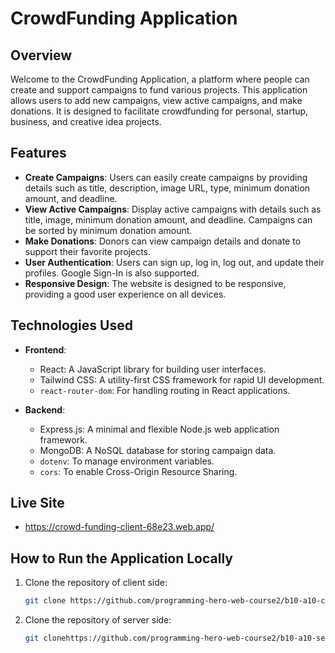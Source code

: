 # CrowdFunding Application

## Overview
Welcome to the CrowdFunding Application, a platform where people can create and support campaigns to fund various projects. This application allows users to add new campaigns, view active campaigns, and make donations. It is designed to facilitate crowdfunding for personal, startup, business, and creative idea projects.

## Features
- **Create Campaigns**: Users can easily create campaigns by providing details such as title, description, image URL, type, minimum donation amount, and deadline.
- **View Active Campaigns**: Display active campaigns with details such as title, image, minimum donation amount, and deadline. Campaigns can be sorted by minimum donation amount.
- **Make Donations**: Donors can view campaign details and donate to support their favorite projects.
- **User Authentication**: Users can sign up, log in, log out, and update their profiles. Google Sign-In is also supported.
- **Responsive Design**: The website is designed to be responsive, providing a good user experience on all devices.

## Technologies Used
- **Frontend**:
  - React: A JavaScript library for building user interfaces.
  - Tailwind CSS: A utility-first CSS framework for rapid UI development.
  - `react-router-dom`: For handling routing in React applications.

- **Backend**:
  - Express.js: A minimal and flexible Node.js web application framework.
  - MongoDB: A NoSQL database for storing campaign data.
  - `dotenv`: To manage environment variables.
  - `cors`: To enable Cross-Origin Resource Sharing.

## Live Site
- https://crowd-funding-client-68e23.web.app/

## How to Run the Application Locally
1. Clone the repository of client side:
   ```bash
   git clone https://github.com/programming-hero-web-course2/b10-a10-client-side-alamin20cse
   
2. Clone the repository of server side:
   ```bash
   git clonehttps://github.com/programming-hero-web-course2/b10-a10-server-side-alamin20cse